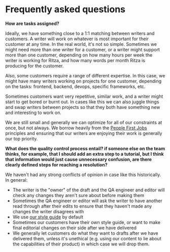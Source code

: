 # Frequently asked questions

**How are tasks assigned?**

Ideally, we have something close to a 1:1 matching between writers and customers. A writer will work on whatever is most important for their customer at any time. In the real world, it's not so simple. Sometimes we might need more than one writer for a customer, or a writer might support more than one customer, depending on how many hours per week the writer is working for Ritza, and how many words per month Ritza is producing for the customer.

Also, some customers require a range of different expertise. In this case, we might have many writers working on projects for one customer, depending on the tasks: frontend, backend, devops, specific frameworks, etc.

Sometimes customers want very repetitive, similar work, and a writer might start to get bored or burnt out. In cases like this we can also juggle things and swap writers between projects so that they both have something new and interesting to work on.

We are still small and generally we can optimize for all of our constraints at once, but not always. We borrow heavily from the [People First Jobs](https://peoplefirstjobs.com) principles and ensuring that our writers are enjoying their work is generally our top priority.

**What does the quality control process entail? if someone else on the team thinks, for example, that I should add an extra step to a tutorial, but I think that information would just cause unnecessary confusion, are there clearly defined steps for reaching a resolution?**

We haven't had any strong conflicts of opinion in case like this historically. In general:

* The writer is the "owner" of the draft and the QA engineer and editor will check any changes they aren't sure about before making them
* Sometimes the QA engineer or editor will ask the writer to have another read through after their edits to ensure that they haven't made any changes the writer disagrees with
* We use [our style guide](https://styleguide.ritza.co) by default
* Sometimes our customers have their own style guide, or want to make final editorial changes on their side after we have delivered
* We generally let customers do what they want to drafts after we have delivered them, unless it's unethical (e.g. using our content to lie about the capabilities of their product) in which case we will drop them.
